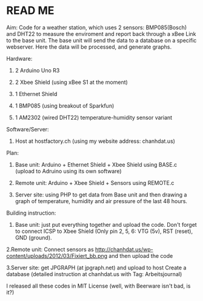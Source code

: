 READ ME
==========
Aim: Code for a weather station, which uses 2 sensors: BMP085(Bosch) and DHT22 to measure the enviroment and report back through a xBee Link to the base unit. The base unit will send the data to a database on a specific webserver. Here the data will be processed, and generate graphs.

Hardware:

1. 2 Arduino Uno R3

2. 2 Xbee Shield (using xBee S1 at the moment)

3. 1 Ethernet Shield

4. 1 BMP085 (using breakout of Sparkfun)

5. 1 AM2302 (wired DHT22) temperature-humidity sensor variant

Software/Server:

1. Host at hostfactory.ch (using my website address: chanhdat.us)

Plan:

1. Base unit: Arduino + Ethernet Shield + Xbee Shield
using BASE.c (upload to Adruino using its own software)

2. Remote unit: Arduino + Xbee Shield + Sensors
using REMOTE.c

3. Server site: using PHP to get data from Base unit and then drawing a graph of temperature, humidity and air pressure of the last 48 hours.

Building instruction:
1. Base unit: just put everything together and upload the code.
Don't forget to connect ICSP to Xbee Shield (Only pin 2, 5, 6: VTG (5v), RST (reset), GND (ground).

2.Remote unit: Connect sensors as http://chanhdat.us/wp-content/uploads/2012/03/Fixiert_bb.png
and then upload the code

3.Server site: get JPGRAPH (at jpgraph.net) and upload to host
Create a database (detailed instruction at chanhdat.us with Tag: Arbeitsjournal)

I released all these codes in MIT License (well, with Beerware isn't bad, is it?)